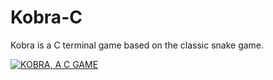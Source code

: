 # Kobra-C
Kobra is a C terminal game based on the classic snake game.

[![KOBRA, A C GAME](https://img.youtube.com/vi/5Kpet9ZtfAo/0.jpg)](https://www.youtube.com/watch?v=5Kpet9ZtfAo)
